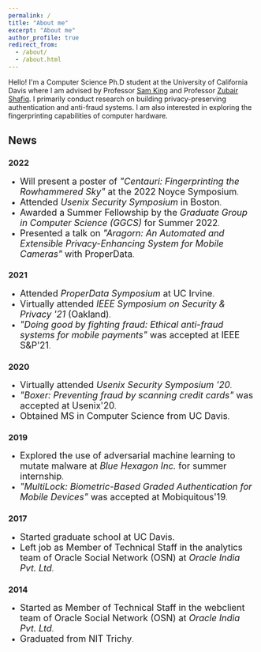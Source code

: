 ```yaml
---
permalink: /
title: "About me"
excerpt: "About me"
author_profile: true
redirect_from: 
  - /about/
  - /about.html
---
```



Hello! I'm a Computer Science Ph.D student at the University of California Davis where I am advised by Professor [Sam King](https://bob.cs.ucdavis.edu/) and Professor [Zubair Shafiq](https://web.cs.ucdavis.edu/~zubair/). I primarily conduct research on building privacy-preserving authentication and anti-fraud systems. I am also interested in exploring the fingerprinting capabilities of computer hardware.

## News

### 2022
- <span style="font-size:18px;">Will present a poster of *"Centauri: Fingerprinting the Rowhammered Sky"* at the 2022 Noyce Symposium</span>.
- <span style="font-size:18px;">Attended *Usenix Security Symposium* in Boston</span>.
- <span style="font-size:18px;">Awarded a Summer Fellowship by the *Graduate Group in Computer Science (GGCS)* for Summer 2022</span>.
- <span style="font-size:18px;">Presented a talk on *"Aragorn: An Automated and Extensible Privacy-Enhancing System for Mobile Cameras"* with ProperData</span>.

### 2021
- <span style="font-size:18px;">Attended *ProperData Symposium* at UC Irvine</span>.
- <span style="font-size:18px;">Virtually attended *IEEE Symposium on Security & Privacy '21* (Oakland)</span>.
- <span style="font-size:18px;">*"Doing good by fighting fraud: Ethical anti-fraud systems for mobile payments"* was accepted at IEEE S&P'21</span>.

### 2020
- <span style="font-size:18px;">Virtually attended *Usenix Security Symposium '20*</span>.
- <span style="font-size:18px;">*"Boxer: Preventing fraud by scanning credit cards"* was accepted at Usenix'20</span>.
- <span style="font-size:18px;">Obtained MS in Computer Science from UC Davis</span>.

### 2019
- <span style="font-size:18px;">Explored the use of adversarial machine learning to mutate malware at *Blue Hexagon Inc.* for summer internship</span>.
- <span style="font-size:18px;">*"MultiLock: Biometric-Based Graded Authentication for Mobile Devices"* was accepted at Mobiquitous'19</span>.

### 2017
- <span style="font-size:18px;">Started graduate school at UC Davis.</span>
- <span style="font-size:18px;">Left job as Member of Technical Staff in the analytics team of Oracle Social Network (OSN) at *Oracle India Pvt. Ltd*</span>.

### 2014
- <span style="font-size:18px;">Started as Member of Technical Staff in the webclient team of Oracle Social Network (OSN) at *Oracle India Pvt. Ltd*</span>.
- <span style="font-size:18px;">Graduated from NIT Trichy</span>.